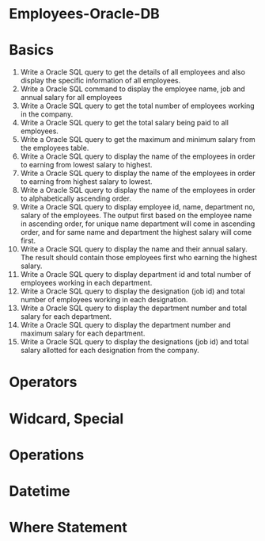 # Employees-Oracle-DB

# Basics

1. Write a Oracle SQL query to get the details of all employees and also display the specific information of all employees.
2. Write a Oracle SQL command to display the employee name, job and annual salary for all employees
3. Write a Oracle SQL query to get the total number of employees working in the company.
4. Write a Oracle SQL query to get the total salary being paid to all employees.
5. Write a Oracle SQL query to get the maximum and minimum salary from the employees table.
6. Write a Oracle SQL query to display the name of the employees in order to earning from lowest salary to highest.
7. Write a Oracle SQL query to display the name of the employees in order to earning from highest salary to lowest.
8. Write a Oracle SQL query to display the name of the employees in order to alphabetically ascending order.
9. Write a Oracle SQL query to display employee id, name, department no, salary of the employees. The output first based on the employee name in ascending order, for unique name department will come in ascending order, and for same name and department the highest salary will come first.
10. Write a Oracle SQL query to display the name and their annual salary. The result should contain those employees first who earning the highest salary.
11. Write a Oracle SQL query to display department id and total number of employees working in each department.
12. Write a Oracle SQL query to display the designation (job id) and total number of employees working in each designation.
13. Write a Oracle SQL query to display the department number and total salary for each department.
14. Write a Oracle SQL query to display the department number and maximum salary for each department.
15. Write a Oracle SQL query to display the designations (job id) and total salary allotted for each designation from the company.



# Operators

# Widcard, Special

# Operations

# Datetime

# Where Statement

